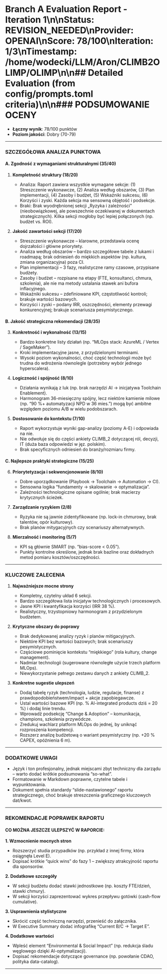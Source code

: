 # Branch A Evaluation Report - Iteration 1\n\n**Status**: REVISION_NEEDED\n**Provider**: OPENAI\n**Score**: 78/100\n**Iteration**: 1/3\n**Timestamp**: /home/wodecki/LLM/Aron/CLIMB2OLIMP/OLIMP\n\n## Detailed Evaluation (from config/prompts.toml criteria)\n\n### PODSUMOWANIE OCENY
- **Łączny wynik**: 78/100 punktów  
- **Poziom jakości**: Dobry (70-79)

---

### SZCZEGÓŁOWA ANALIZA PUNKTOWA

#### A. Zgodność z wymaganiami strukturalnymi (35/40)

1. **Kompletność struktury (18/20)**
   - Analiza: Raport zawiera wszystkie wymagane sekcje: (1) Streszczenie wykonawcze, (2) Analiza według obszarów, (3) Plan implementacji, (4) Zasoby i budżet, (5) Wskaźniki sukcesu, (6) Korzyści i zyski. Każda sekcja ma sensowną objętość i podsekcje.  
   - Braki: Brak wyodrębnionej sekcji „Ryzyka i zależności” (nieobowiązkowej, ale powszechnie oczekiwanej w dokumentach strategicznych). Kilka sekcji mogłoby być lepiej połączonych (np. budżet vs. ROI).

2. **Jakość zawartości sekcji (17/20)**
   - Streszczenie wykonawcze – klarowne, przedstawia ocenę dojrzałości i główne priorytety.  
   - Analiza według obszarów – bardzo szczegółowe tabele z lukami i roadmapą; brak odniesień do miękkich aspektów (np. kultura, zmiana organizacyjna) poza CI.  
   - Plan implementacji – 3 fazy, realistyczne ramy czasowe, przypisane budżety.  
   - Zasoby i budżet – rozpisane na etapy (FTE, konsultanci, chmura, szkolenia), ale nie ma metody ustalania stawek ani bufora inflacyjnego.  
   - Wskaźniki sukcesu – zdefiniowane KPI, częstotliwość kontroli; brakuje wartości bazowych.  
   - Korzyści i zyski – podany IRR, oszczędności, elementy przewagi konkurencyjnej; brakuje scenariusza pesymistycznego.

#### B. Jakość strategiczna rekomendacji (28/35)

3. **Konkretność i wykonalność (13/15)**
   - Bardzo konkretne listy działań (np. “MLOps stack: AzureML / Vertex / SageMaker”).  
   - Kroki implementacyjne jasne, z przydzielonymi terminami.  
   - Wysoki poziom wykonalności, choć część technologii może być trudna do wdrożenia równolegle (potrzebny wybór jednego hyperscalera).

4. **Logiczność i spójność (8/10)**
   - Działania wynikają z luk (np. brak narzędzi AI → inicjatywa Toolchain Enablement).  
   - Harmonogram 36-miesięczny spójny, lecz niektóre kamienie milowe (np. “90 %+ automatyzacji NPD w 36 mies.”) mogą być ambitne względem poziomu A/B w wielu podobszarach.

5. **Dostosowanie do kontekstu (7/10)**
   - Raport wykorzystuje wyniki gap-analizy (poziomy A-E) i odpowiada na nie.  
   - Nie odwołuje się do części ankiety CLIMB_2 dotyczącej ról, decyzji, IT (duża baza odpowiedzi w jęz. polskim).  
   - Brak specyficznych odniesień do branży/rozmiaru firmy.

#### C. Najlepsze praktyki strategiczne (15/25)

6. **Priorytetyzacja i sekwencjonowanie (8/10)**
   - Dobre uporządkowanie (Playbook → Toolchain → Automation → CI).  
   - Sensowna logika “fundamenty → skalowanie → optymalizacja”.  
   - Zależności technologiczne opisane ogólnie; brak macierzy krytycznych ścieżek.

7. **Zarządzanie ryzykiem (2/8)**
   - Ryzyka nie są jawnie zidentyfikowane (np. lock-in chmurowy, brak talentów, opór kulturowy).  
   - Brak planów mitygacyjnych czy scenariuszy alternatywnych.

8. **Mierzalność i monitoring (5/7)**
   - KPI są głównie SMART (np. “bias-score < 0.05”).  
   - Punkty kontrolne określone, jednak brak bazline oraz dokładnych metod pomiaru kosztów/oszczędności.

---

### KLUCZOWE ZALECENIA

1. **Najważniejsze mocne strony**  
   - Kompletny, czytelny układ 6 sekcji.  
   - Bardzo szczegółowa lista inicjatyw technologicznych i procesowych.  
   - Jasne KPI i kwantyfikacja korzyści (IRR 38 %).  
   - Realistyczny, trzystopniowy harmonogram z przydzielonym budżetem.

2. **Krytyczne obszary do poprawy**  
   - Brak dedykowanej analizy ryzyk i planów mitigacyjnych.  
   - Niektóre KPI bez wartości bazowych; brak scenariuszy pesymistycznych.  
   - Częściowe pominięcie kontekstu “miękkiego” (rola kultury, change management).  
   - Nadmiar technologii (sugerowane równoległe użycie trzech platform MLOps).  
   - Niewykorzystanie pełnego zestawu danych z ankiety CLIMB_2.

3. **Konkretne sugestie ulepszeń**  
   - Dodaj tabelę ryzyk (technologia, ludzie, regulacje, finanse) z prawdopodobieństwem/impact + akcje zapobiegawcze.  
   - Ustal wartości bazowe KPI (np. % AI-integrated products dziś = 20 %) i dodaj linie trendu.  
   - Wprowadź podsekcję “Change & Adoption” – komunikacja, champions, szkolenia przywódcze.  
   - Zredukuj wachlarz platform MLOps do jednej, by uniknąć rozproszenia kompetencji.  
   - Rozszerz analizę budżetową o wariant pesymistyczny (np. +20 % CAPEX, opóźnienia 6 m).  

---

### DODATKOWE UWAGI
- Język i ton profesjonalny, jednak miejscami zbyt techniczny dla zarządu – warto dodać krótkie podsumowania “so-what”.  
- Formatowanie w Markdown poprawne, czytelne tabele i wypunktowania.  
- Dokument spełnia standardy “slide-nastawionego” raportu strategicznego, choć brakuje streszczenia graficznego kluczowych dat/kwot.

---

### REKOMENDACJE POPRAWEK RAPORTU

#### CO MOŻNA JESZCZE ULEPSZYĆ W RAPORCIE:

**1. Wzmocnienie mocnych stron**  
- Rozszerzyć studia przypadków (np. przykład z innej firmy, która osiągnęła Level E).  
- Dopisać krótkie “quick wins” do fazy 1 – zwiększy atrakcyjność raportu dla sponsorów.

**2. Dodatkowe szczegóły**  
- W sekcji budżetu dodać stawki jednostkowe (np. koszty FTE/dzień, stawki chmury).  
- W sekcji korzyści zaprezentować wykres przepływu gotówki (cash-flow cumulative).

**3. Usprawnienia stylistyczne**  
- Skrócić część techniczną narzędzi, przenieść do załącznika.  
- W Executive Summary dodać infografikę “Current B/C → Target E”.

**4. Dodatkowe wartości**  
- Wpleść element “Environmental & Social Impact” (np. redukcja śladu węglowego dzięki AI-optymalizacji).  
- Dopisać rekomendacje dotyczące governance (np. powołanie CDAO, polityka data-catalog).

---